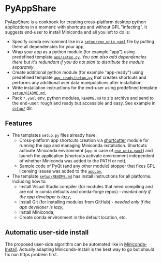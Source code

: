 # PyAppShare

PyAppShare is a cookbook for creating cross-platform desktop python applications in a moment: with shortcuts and without GPL "infecting". It suggests end-user to install Miniconda and all you left to do is:

* Specify conda environment like in a [`setup/env_unix.yaml`](template_app/setup/env_unix.yaml) file by putting there all dependencies for your app, 
* Wrap your app as a python module (for example "app") using predefined template [`app/setup.py`](template_app/app/setup.py). *You can also add dependencies there but it's redundant if you do not plan to distribute the module separately*.
* Create additional python module (for example "app-ready") using predefined template [`app-ready/setup.py`](template_app/app-ready/setup.py) that creates shortcuts and performs any additional user data manipulations after installation.
* Write installation instructions for the end-user using predefined template [`setup/README.md`](template_app/setup/README.md),
* Pack `*.yaml` env, python modules, `README.md` to zip archive and send to the end-user: rough and ready but accessible and easy. See example in [`setup/`](template_app/setup) dir.

## Features

* The templates `setup.py` files already have:
  * Cross-platform app shortcuts creation via [shortcutter](https://github.com/kiwi0fruit/shortcutter) module for running the app and managing Miniconda installation. Shortcuts activate Miniconda environment (`app` in case of [`env_unix.yaml`](template_app/setup/env_unix.yaml)) and launch the application (shortcuts activate environment independent of whether Miniconda was added to the PATH or not),
  * Sample code of PyQt (and any other module) stopper that fixes GPL licensing issues was added to the [`app.py`](template_app/app/app/app.py),
* The template [`setup/README.md`](template_app/setup/README.md) has install instructions for all platforms. Including how to:
  * Install Visual Studio compiler (for modules that need compiling and are not in conda defaults and conda-forge repos) - _needed only if the app developer is lazy_,
  * Install Git (for installing modules from GitHub) - _needed only if the app developer is lazy_,
  * Install Miniconda,
  * Create conda environment in the default location, etc.


## Automatic user-side install

The proposed user-side algorithm can be automated like in [Miniconda-Install](https://github.com/deto/Miniconda-Install). Actually adapting Miniconda-Install is the best way to go but should fix non https problem first.

